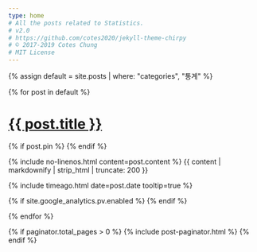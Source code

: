 ```yaml
---
type: home
# All the posts related to Statistics.
# v2.0
# https://github.com/cotes2020/jekyll-theme-chirpy
# © 2017-2019 Cotes Chung
# MIT License
---
```


{% assign default = site.posts | where: "categories", "통계" %}


<div id="post-list">


{% for post in default %}

  <div class="post-preview">
    <div class="d-flex justify-content-between pr-xl-2">
      <h1><a href="{{ post.url | relative_url }}">{{ post.title }}</a></h1>
      {% if post.pin %}
        <i class="fas fa-thumbtack fa-fw text-muted mt-1 ml-2 mt-xl-2" data-toggle="tooltip" data-placement="left"
        title="Pinned"></i>
      {% endif %}
    </div>
    <div class="post-content">
      <p>
        {% include no-linenos.html content=post.content %}
        {{ content | markdownify | strip_html | truncate: 200 }}
      </p>
    </div>

<div class="post-meta text-muted">
  <!-- posted date -->
  <i class="far fa-clock fa-fw"></i>
  {% include timeago.html date=post.date tooltip=true %}

  <!-- page views -->
  {% if site.google_analytics.pv.enabled %}
  <i class="far fa-eye fa-fw"></i>
  <span id="pv_{{-post.title-}}" class="pageviews">
    <i class="fas fa-spinner fa-spin fa-fw"></i>
  </span>
  {% endif %}
</div>

  </div> <!-- .post-review -->

{% endfor %}

</div> <!-- #post-list -->

{% if paginator.total_pages > 0 %}
  {% include post-paginator.html %}
{% endif %}

